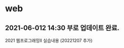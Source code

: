 # web
2021-06-012 14:30 부로 업데이트 완료.
-------------------------------------------------------------------------------------
2021 웹프로그래밍II 실습내용 (20221207 추가)
